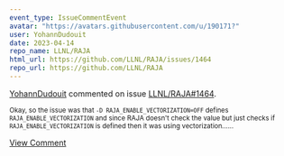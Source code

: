 ```yaml
---
event_type: IssueCommentEvent
avatar: "https://avatars.githubusercontent.com/u/190171?"
user: YohannDudouit
date: 2023-04-14
repo_name: LLNL/RAJA
html_url: https://github.com/LLNL/RAJA/issues/1464
repo_url: https://github.com/LLNL/RAJA
---
```


<a href='https://github.com/YohannDudouit' target='_blank'>YohannDudouit</a> commented on issue <a href='https://github.com/LLNL/RAJA/issues/1464' target='_blank'>LLNL/RAJA#1464</a>.

<small>Okay, so the issue was that `-D RAJA_ENABLE_VECTORIZATION=OFF` defines `RAJA_ENABLE_VECTORIZATION` and since RAJA doesn't check the value but just checks if `RAJA_ENABLE_VECTORIZATION` is defined then it was using vectorization......</small>

<a href='https://github.com/LLNL/RAJA/issues/1464' target='_blank'>View Comment</a>